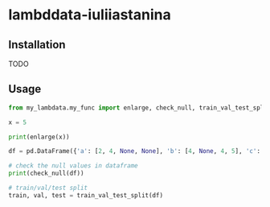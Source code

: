# lambddata-iuliiastanina

## Installation

TODO

## Usage

```py
from my_lambdata.my_func import enlarge, check_null, train_val_test_split

x = 5

print(enlarge(x))

df = pd.DataFrame({'a': [2, 4, None, None], 'b': [4, None, 4, 5], 'c': ['Cat', 'Dog', 'bird', 'fish'], 'd': [3,4,5,6], 'e':[10,56,89,67]})

# check the null values in dataframe
print(check_null(df))

# train/val/test split
train, val, test = train_val_test_split(df)
```